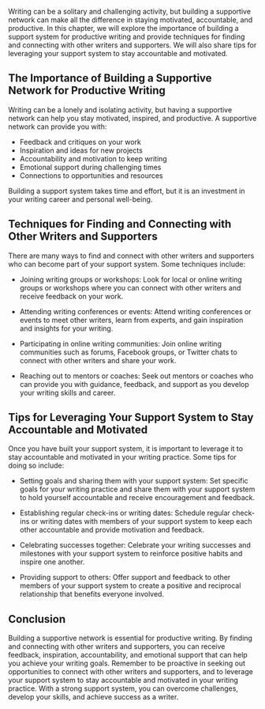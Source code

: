 
Writing can be a solitary and challenging activity, but building a supportive network can make all the difference in staying motivated, accountable, and productive. In this chapter, we will explore the importance of building a support system for productive writing and provide techniques for finding and connecting with other writers and supporters. We will also share tips for leveraging your support system to stay accountable and motivated.

The Importance of Building a Supportive Network for Productive Writing
----------------------------------------------------------------------

Writing can be a lonely and isolating activity, but having a supportive network can help you stay motivated, inspired, and productive. A supportive network can provide you with:

* Feedback and critiques on your work
* Inspiration and ideas for new projects
* Accountability and motivation to keep writing
* Emotional support during challenging times
* Connections to opportunities and resources

Building a support system takes time and effort, but it is an investment in your writing career and personal well-being.

Techniques for Finding and Connecting with Other Writers and Supporters
-----------------------------------------------------------------------

There are many ways to find and connect with other writers and supporters who can become part of your support system. Some techniques include:

* Joining writing groups or workshops: Look for local or online writing groups or workshops where you can connect with other writers and receive feedback on your work.

* Attending writing conferences or events: Attend writing conferences or events to meet other writers, learn from experts, and gain inspiration and insights for your writing.

* Participating in online writing communities: Join online writing communities such as forums, Facebook groups, or Twitter chats to connect with other writers and share your work.

* Reaching out to mentors or coaches: Seek out mentors or coaches who can provide you with guidance, feedback, and support as you develop your writing skills and career.

Tips for Leveraging Your Support System to Stay Accountable and Motivated
-------------------------------------------------------------------------

Once you have built your support system, it is important to leverage it to stay accountable and motivated in your writing practice. Some tips for doing so include:

* Setting goals and sharing them with your support system: Set specific goals for your writing practice and share them with your support system to hold yourself accountable and receive encouragement and feedback.

* Establishing regular check-ins or writing dates: Schedule regular check-ins or writing dates with members of your support system to keep each other accountable and provide motivation and feedback.

* Celebrating successes together: Celebrate your writing successes and milestones with your support system to reinforce positive habits and inspire one another.

* Providing support to others: Offer support and feedback to other members of your support system to create a positive and reciprocal relationship that benefits everyone involved.

Conclusion
----------

Building a supportive network is essential for productive writing. By finding and connecting with other writers and supporters, you can receive feedback, inspiration, accountability, and emotional support that can help you achieve your writing goals. Remember to be proactive in seeking out opportunities to connect with other writers and supporters, and to leverage your support system to stay accountable and motivated in your writing practice. With a strong support system, you can overcome challenges, develop your skills, and achieve success as a writer.

